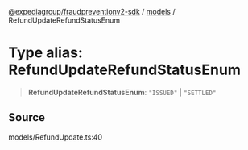 [@expediagroup/fraudpreventionv2-sdk](../../index.md) / [models](../index.md) / RefundUpdateRefundStatusEnum

# Type alias: RefundUpdateRefundStatusEnum

> **RefundUpdateRefundStatusEnum**: `"ISSUED"` \| `"SETTLED"`

## Source

models/RefundUpdate.ts:40
